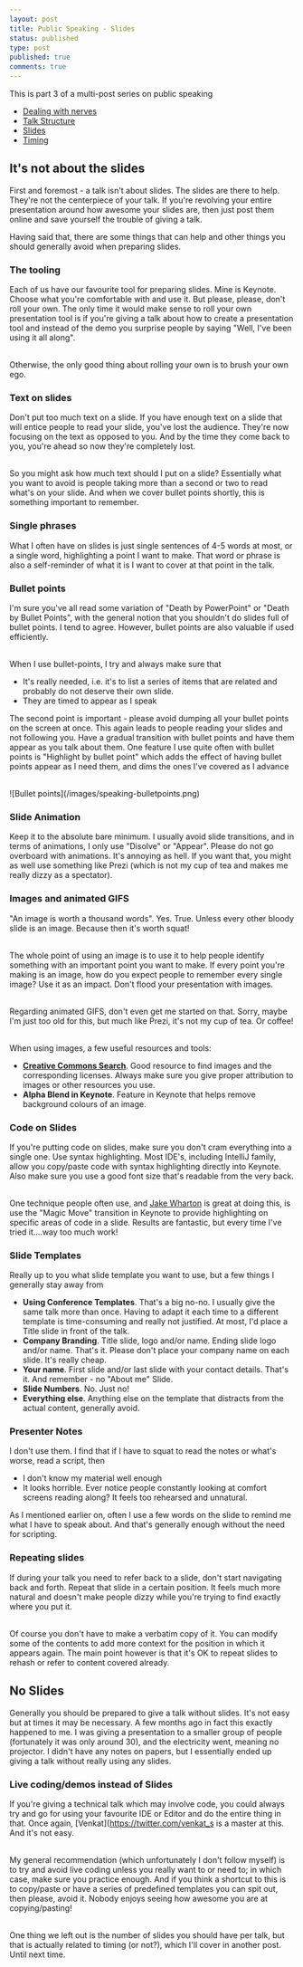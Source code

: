 ```yaml
---
layout: post
title: Public Speaking - Slides
status: published
type: post
published: true
comments: true 
---
```


This is part 3 of a multi-post series on public speaking

* [Dealing with nerves](/2018/08/15/public-speaking-dealing-with-nerves)
* [Talk Structure](/2018/08/19/public-speaking-talk-structure)
* [Slides](/2018/08/21/public-speaking-slides)
* [Timing](/2018/08/23/public-speaking-timing)

## It's not about the slides

First and foremost - a talk isn't about slides. The slides are there to help. They're not the centerpiece of your talk. If you're revolving your entire presentation around how
awesome your slides are, then just post them online and save yourself the trouble of giving a talk. 

Having said that, there are some things that can help and other things you should generally avoid when preparing slides.

### The tooling 

Each of us have our favourite tool for preparing slides. Mine is Keynote. Choose what you're comfortable with and use it. But please, please, don't roll your own. The only time it would make sense to roll your own presentation tool is if you're giving a talk about how to create a presentation tool and instead of the demo you surprise people by saying "Well, I've been using it all along". 


<br/>Otherwise, the only good thing about rolling your own is to brush your own ego. 


### Text on slides

Don't put too much text on a slide. If you have enough text on a slide that will entice people to read your slide, you've lost the audience. They're now focusing on the text as opposed to you. And by the time they come back to you, you're ahead so now they're completely lost.

<br/>So you might ask how much text should I put on a slide? Essentially what you want to avoid is people taking more than a second or two to read what's on your slide. And when we cover bullet points shortly, this is something important to remember.

### Single phrases

What I often have on slides is just single sentences of 4-5 words at most, or a single word, highlighting a point I want to make. That word or phrase is also a self-reminder of what it is I want to cover at that point in the talk.

### Bullet points

I'm sure you've all read some variation of "Death by PowerPoint" or "Death by Bullet Points", with the general notion that you shouldn't do slides full of bullet points. I tend to agree. However, bullet points are also valuable if used efficiently. 

<br/>When I use bullet-points, I try and always make sure that 

* It's really needed, i.e. it's to list a series of items that are related and probably do not deserve their own slide. 
* They are timed to appear as I speak

The second point is important - please avoid dumping all your bullet points on the screen at once. This again leads to people reading your slides and not following you. Have a gradual transition with bullet points and have them appear as you talk about them. One feature I use quite often with bullet points is "Highlight by bullet point" which adds the effect of having bullet points appear as I need them, and dims the ones I've covered as I advance

<br/>
![Bullet points](/images/speaking-bulletpoints.png)
<br/>


### Slide Animation

Keep it to the absolute bare minimum. I usually avoid slide transitions, and in terms of animations, I only use "Disolve" or "Appear". Please do not go overboard with animations. It's annoying as hell. If you want that, you might as well use something like Prezi (which is not my cup of tea and makes me really dizzy as a spectator). 

### Images and animated GIFS 

"An image is worth a thousand words". Yes. True. Unless every other bloody slide is an image. Because then it's worth squat! 

<br/>The whole point of using an image is to use it to help people identify something with an important point you want to make. If every point you're making is an image, how do you expect people to remember every single image? Use it as an impact. Don't flood your presentation with images.

<br/>Regarding animated GIFS, don't even get me started on that. Sorry, maybe I'm just too old for this, but much like Prezi, it's not my cup of tea. Or coffee! 


<br/>When using images, a few useful resources and tools:

* **[Creative Commons Search](https://search.creativecommons.org)**. Good resource to find images and the corresponding licenses. Always make sure you give proper attribution to images or other resources you use. 
* **Alpha Blend in Keynote**. Feature in Keynote that helps remove background colours of an image. 

### Code on Slides

If you're putting code on slides, make sure you don't cram everything into a single one. Use syntax highlighting. Most IDE's, including IntelliJ family, allow you copy/paste code with syntax highlighting directly into Keynote. Also make sure you use a good font size that's readable from the very back.

<br/>One technique people often use, and [Jake Wharton](https://twitter.com/JakeWharton) is great at doing this, is use the "Magic Move" transition in Keynote to provide highlighting on specific areas of code in a slide. Results are fantastic, but every time I've tried it....way too much work!


### Slide Templates

Really up to you what slide template you want to use, but a few things I generally stay away from

* **Using Conference Templates**. That's a big no-no. I usually give the same talk more than once. Having to adapt it each time to a different template is time-consuming and really not justified. At most, I'd place a Title slide in front of the talk.
* **Company Branding**. Title slide, logo and/or name. Ending slide logo and/or name. That's it. Please don't place your company name on each slide. It's really cheap. 
* **Your name**. First slide and/or last slide with your contact details. That's it. And remember - no "About me" Slide.
* **Slide Numbers**. No. Just no!
* **Everything else**. Anything else on the template that distracts from the actual content, generally avoid.


### Presenter Notes

I don't use them. I find that if I have to squat to read the notes or what's worse, read a script, then 

* I don't know my material well enough
* It looks horrible. Ever notice people constantly looking at comfort screens reading along? It feels too rehearsed and unnatural. 


As I mentioned earlier on, often I use a few words on the slide to remind me what I have to speak about. And that's generally enough without the need for scripting.


### Repeating slides

If during your talk you need to refer back to a slide, don't start navigating back and forth. Repeat that slide in a certain position. It feels much more natural and doesn't make people dizzy while you're trying to find exactly where you put it. 

<br/>Of course you don't have to make a verbatim copy of it. You can modify some of the contents to add more context for the position in which it appears again. The main point however is that it's OK to repeat slides to rehash or refer to content covered already.


## No Slides

Generally you should be prepared to give a talk without slides. It's not easy but at times it may be necessary. A few months ago in fact this exactly happened to me. I was giving a presentation to a smaller group of people (fortunately it was only around 30), and the electricity went, meaning no projector. I didn't have any notes on papers, but I essentially ended up giving a talk without really using any slides. 

### Live coding/demos instead of Slides

If you're giving a technical talk which may involve code, you could always try and go for using your favourite IDE or Editor and do the entire thing in that. Once again, [Venkat](https://twitter.com/venkat_s is a master at this. And it's not easy. 


<br/>My general recommendation (which unfortunately I don't follow myself) is to try and avoid live coding unless you really want to or need to; in which case, make sure you practice enough. And if you think a shortcut to this is to copy/paste or have a series of predefined templates you can spit out, then please, avoid it. Nobody enjoys seeing how awesome you are at copying/pasting! 


<br/>
One thing we left out is the number of slides you should have per talk, but that is actually related to timing (or not?), which I'll cover in another post. 

<br/>
Until next time.






